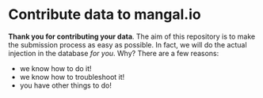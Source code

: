 # Contribute data to mangal.io

**Thank you for contributing your data**. The aim of this repository is to make the submission process as easy as possible. In fact, we will do the actual injection in the database *for you*. Why? There are a few reasons:

- we know how to do it!
- we know how to troubleshoot it!
- you have other things to do!

